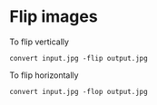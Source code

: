 # Flip images

To flip vertically

`convert input.jpg -flip output.jpg`

To flip horizontally

`convert input.jpg -flop output.jpg`
